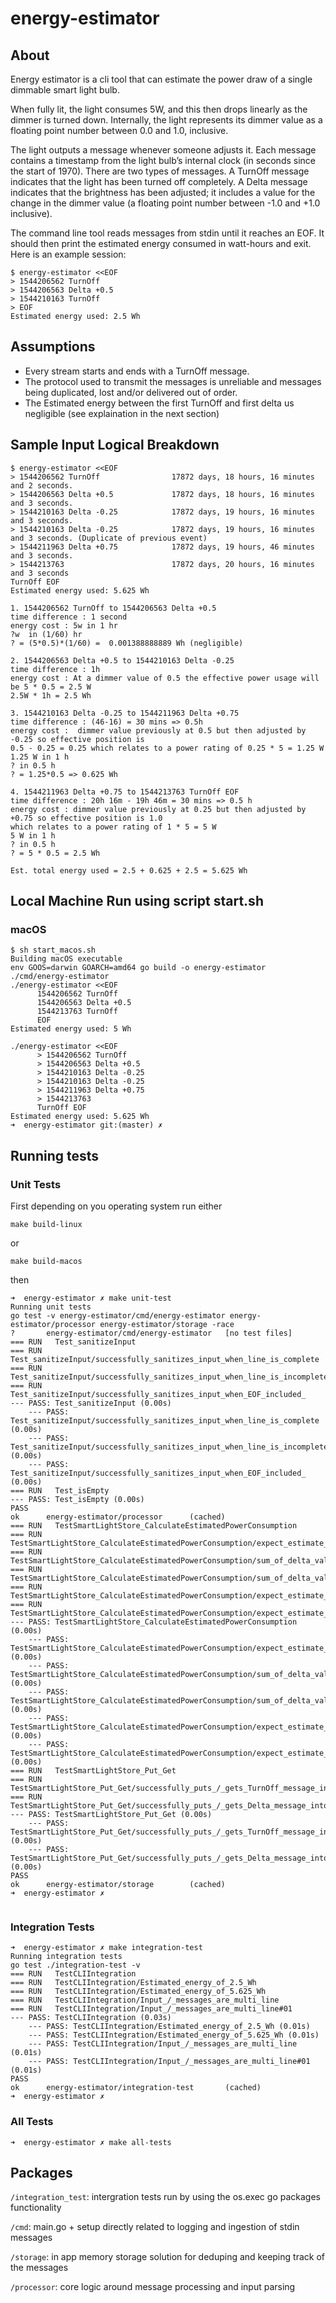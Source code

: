 # energy-estimator

## About
Energy estimator is a cli tool that can estimate the power draw of a single dimmable smart light
bulb. 

When fully lit, the light consumes 5W, and this then drops linearly as the dimmer is turned down.
Internally, the light represents its dimmer value as a floating point number between 0.0 and 1.0,
inclusive.

The light outputs a message whenever someone adjusts it. Each message contains a
timestamp from the light bulb’s internal clock (in seconds since the start of 1970). There are two
types of messages. A TurnOff message indicates that the light has been turned off
completely. A Delta message indicates that the brightness has been adjusted; it includes a
value for the change in the dimmer value (a floating point number between -1.0 and +1.0
inclusive).

The command line tool reads messages from stdin
until it reaches an EOF. It should then print the estimated energy consumed in watt-hours and
exit. Here is an example session:

```shell
$ energy-estimator <<EOF
> 1544206562 TurnOff
> 1544206563 Delta +0.5
> 1544210163 TurnOff
> EOF
Estimated energy used: 2.5 Wh
```

## Assumptions
* Every stream starts and ends with a TurnOff message.
* The protocol used to transmit the messages is unreliable and messages being duplicated, lost and/or delivered out of order.
* The Estimated energy between the first TurnOff and  first delta us negligible (see explaination in the next section)

## Sample Input Logical Breakdown
```text
$ energy-estimator <<EOF
> 1544206562 TurnOff				17872 days, 18 hours, 16 minutes and 2 seconds.
> 1544206563 Delta +0.5 			17872 days, 18 hours, 16 minutes and 3 seconds.
> 1544210163 Delta -0.25			17872 days, 19 hours, 16 minutes and 3 seconds.
> 1544210163 Delta -0.25            17872 days, 19 hours, 16 minutes and 3 seconds. (Duplicate of previous event)
> 1544211963 Delta +0.75 			17872 days, 19 hours, 46 minutes and 3 seconds.
> 1544213763 						17872 days, 20 hours, 16 minutes and 3 seconds
TurnOff EOF
Estimated energy used: 5.625 Wh
```
```text
1. 1544206562 TurnOff to 1544206563 Delta +0.5
time difference : 1 second
energy cost : 5w in 1 hr
?w  in (1/60) hr
? = (5*0.5)*(1/60) =  0.001388888889 Wh (negligible)

2. 1544206563 Delta +0.5 to 1544210163 Delta -0.25
time difference : 1h
energy cost : At a dimmer value of 0.5 the effective power usage will be 5 * 0.5 = 2.5 W
2.5W * 1h = 2.5 Wh

3. 1544210163 Delta -0.25 to 1544211963 Delta +0.75
time difference : (46-16) = 30 mins => 0.5h
energy cost :  dimmer value previously at 0.5 but then adjusted by -0.25 so effective position is
0.5 - 0.25 = 0.25 which relates to a power rating of 0.25 * 5 = 1.25 W
1.25 W in 1 h
? in 0.5 h
? = 1.25*0.5 => 0.625 Wh

4. 1544211963 Delta +0.75 to 1544213763 TurnOff EOF
time difference : 20h 16m - 19h 46m = 30 mins => 0.5 h
energy cost : dimmer value previously at 0.25 but then adjusted by +0.75 so effective position is 1.0
which relates to a power rating of 1 * 5 = 5 W
5 W in 1 h
? in 0.5 h
? = 5 * 0.5 = 2.5 Wh

Est. total energy used = 2.5 + 0.625 + 2.5 = 5.625 Wh

```


## Local Machine Run using script start.sh
### macOS

```shell
$ sh start_macos.sh                                                           
Building macOS executable
env GOOS=darwin GOARCH=amd64 go build -o energy-estimator ./cmd/energy-estimator
./energy-estimator <<EOF
      1544206562 TurnOff
      1544206563 Delta +0.5
      1544213763 TurnOff
      EOF
Estimated energy used: 5 Wh

./energy-estimator <<EOF
      > 1544206562 TurnOff
      > 1544206563 Delta +0.5
      > 1544210163 Delta -0.25
      > 1544210163 Delta -0.25
      > 1544211963 Delta +0.75
      > 1544213763
      TurnOff EOF
Estimated energy used: 5.625 Wh                                                                                                                     ➜  energy-estimator git:(master) ✗ 

```

## Running tests
### Unit Tests
First depending on you operating system run either 
```shell
make build-linux
```

or 

```shell
make build-macos
```

then 

```shell
➜  energy-estimator ✗ make unit-test                                                              
Running unit tests
go test -v energy-estimator/cmd/energy-estimator energy-estimator/processor energy-estimator/storage -race
?       energy-estimator/cmd/energy-estimator   [no test files]
=== RUN   Test_sanitizeInput
=== RUN   Test_sanitizeInput/successfully_sanitizes_input_when_line_is_complete
=== RUN   Test_sanitizeInput/successfully_sanitizes_input_when_line_is_incomplete
=== RUN   Test_sanitizeInput/successfully_sanitizes_input_when_EOF_included_
--- PASS: Test_sanitizeInput (0.00s)
    --- PASS: Test_sanitizeInput/successfully_sanitizes_input_when_line_is_complete (0.00s)
    --- PASS: Test_sanitizeInput/successfully_sanitizes_input_when_line_is_incomplete (0.00s)
    --- PASS: Test_sanitizeInput/successfully_sanitizes_input_when_EOF_included_ (0.00s)
=== RUN   Test_isEmpty
--- PASS: Test_isEmpty (0.00s)
PASS
ok      energy-estimator/processor      (cached)
=== RUN   TestSmartLightStore_CalculateEstimatedPowerConsumption
=== RUN   TestSmartLightStore_CalculateEstimatedPowerConsumption/expect_estimate_of_2.5
=== RUN   TestSmartLightStore_CalculateEstimatedPowerConsumption/sum_of_delta_values_less_than_dimmer_range
=== RUN   TestSmartLightStore_CalculateEstimatedPowerConsumption/sum_of_delta_values_larger_than_dimmer_range
=== RUN   TestSmartLightStore_CalculateEstimatedPowerConsumption/expect_estimate_of_5.625
=== RUN   TestSmartLightStore_CalculateEstimatedPowerConsumption/expect_estimate_of_1
--- PASS: TestSmartLightStore_CalculateEstimatedPowerConsumption (0.00s)
    --- PASS: TestSmartLightStore_CalculateEstimatedPowerConsumption/expect_estimate_of_2.5 (0.00s)
    --- PASS: TestSmartLightStore_CalculateEstimatedPowerConsumption/sum_of_delta_values_less_than_dimmer_range (0.00s)
    --- PASS: TestSmartLightStore_CalculateEstimatedPowerConsumption/sum_of_delta_values_larger_than_dimmer_range (0.00s)
    --- PASS: TestSmartLightStore_CalculateEstimatedPowerConsumption/expect_estimate_of_5.625 (0.00s)
    --- PASS: TestSmartLightStore_CalculateEstimatedPowerConsumption/expect_estimate_of_1 (0.00s)
=== RUN   TestSmartLightStore_Put_Get
=== RUN   TestSmartLightStore_Put_Get/successfully_puts_/_gets_TurnOff_message_into_local_storage_and_is_ordered_by_timestamp_asc
=== RUN   TestSmartLightStore_Put_Get/successfully_puts_/_gets_Delta_message_into_local_storage_and_is_ordered_by_timestamp_asc
--- PASS: TestSmartLightStore_Put_Get (0.00s)
    --- PASS: TestSmartLightStore_Put_Get/successfully_puts_/_gets_TurnOff_message_into_local_storage_and_is_ordered_by_timestamp_asc (0.00s)
    --- PASS: TestSmartLightStore_Put_Get/successfully_puts_/_gets_Delta_message_into_local_storage_and_is_ordered_by_timestamp_asc (0.00s)
PASS
ok      energy-estimator/storage        (cached)
➜  energy-estimator ✗ 
 
```
### Integration Tests
```shell
➜  energy-estimator ✗ make integration-test 
Running integration tests
go test ./integration-test -v
=== RUN   TestCLIIntegration
=== RUN   TestCLIIntegration/Estimated_energy_of_2.5_Wh
=== RUN   TestCLIIntegration/Estimated_energy_of_5.625_Wh
=== RUN   TestCLIIntegration/Input_/_messages_are_multi_line
=== RUN   TestCLIIntegration/Input_/_messages_are_multi_line#01
--- PASS: TestCLIIntegration (0.03s)
    --- PASS: TestCLIIntegration/Estimated_energy_of_2.5_Wh (0.01s)
    --- PASS: TestCLIIntegration/Estimated_energy_of_5.625_Wh (0.01s)
    --- PASS: TestCLIIntegration/Input_/_messages_are_multi_line (0.01s)
    --- PASS: TestCLIIntegration/Input_/_messages_are_multi_line#01 (0.01s)
PASS
ok      energy-estimator/integration-test       (cached)
➜  energy-estimator ✗ 

```
### All Tests
```shell
➜  energy-estimator ✗ make all-tests       

```

## Packages
`/integration_test`: intergration tests run by using the os.exec go packages functionality

`/cmd`: main.go + setup directly related to logging and ingestion of stdin messages

`/storage`: in app memory storage solution for deduping and keeping track of the messages

`/processor`: core logic around message processing and input parsing